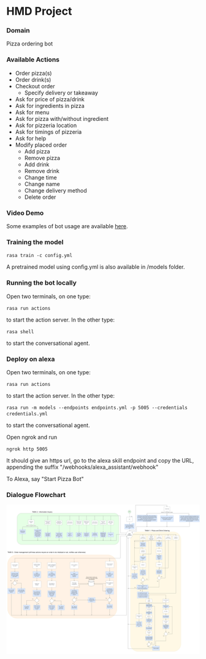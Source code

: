 # HMD Project

### Domain
Pizza ordering bot

### Available Actions
- Order pizza(s)
- Order drink(s)
- Checkout order
  - Specify delivery or takeaway
- Ask for price of pizza/drink
- Ask for ingredients in pizza
- Ask for menu
- Ask for pizza with/without ingredient
- Ask for pizzeria location
- Ask for timings of pizzeria
- Ask for help
- Modify placed order
  - Add pizza
  - Remove pizza
  - Add drink 
  - Remove drink
  - Change time
  - Change name
  - Change delivery method
  - Delete order

### Video Demo
Some examples of bot usage are available [here](https://drive.google.com/drive/folders/1uTy8famUhQ5_rOpVg44SVAuR_zXsm5Yc?usp=sharing).

### Training the model

```
rasa train -c config.yml
```

A pretrained model using config.yml is also available in /models folder.

### Running the bot locally

Open two terminals, on one type:

```
rasa run actions
```
to start the action server. In the other type:
```
rasa shell
```
to start the conversational agent.

### Deploy on alexa

Open two terminals, on one type:

```
rasa run actions
```
to start the action server. In the other type:
```
rasa run -m models --endpoints endpoints.yml -p 5005 --credentials credentials.yml
```
to start the conversational agent.

Open ngrok and run 
```
ngrok http 5005
```
It should give an https url, go to the alexa skill endpoint and copy the URL, appending the suffix "/webhooks/alexa_assistant/webhook"

To Alexa, say "Start Pizza Bot"

### Dialogue Flowchart
![dialogue flow image](Flowchart.png)